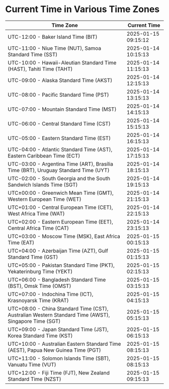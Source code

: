 # Current Time in Various Time Zones

| Time Zone | Current Time |
|-----------|--------------|
| UTC-12:00 - Baker Island Time (BIT) | 2025-01-15 09:15:12 |
| UTC-11:00 - Niue Time (NUT), Samoa Standard Time (SST) | 2025-01-14 10:15:13 |
| UTC-10:00 - Hawaii-Aleutian Standard Time (HAST), Tahiti Time (TAHT) | 2025-01-14 11:15:13 |
| UTC-09:00 - Alaska Standard Time (AKST) | 2025-01-14 12:15:13 |
| UTC-08:00 - Pacific Standard Time (PST) | 2025-01-14 13:15:13 |
| UTC-07:00 - Mountain Standard Time (MST) | 2025-01-14 14:15:13 |
| UTC-06:00 - Central Standard Time (CST) | 2025-01-14 15:15:13 |
| UTC-05:00 - Eastern Standard Time (EST) | 2025-01-14 16:15:13 |
| UTC-04:00 - Atlantic Standard Time (AST), Eastern Caribbean Time (ECT) | 2025-01-14 17:15:13 |
| UTC-03:00 - Argentina Time (ART), Brasília Time (BRT), Uruguay Standard Time (UYT) | 2025-01-14 18:15:13 |
| UTC-02:00 - South Georgia and the South Sandwich Islands Time (SGT) | 2025-01-14 19:15:13 |
| UTC±00:00 - Greenwich Mean Time (GMT), Western European Time (WET) | 2025-01-14 21:15:13 |
| UTC+01:00 - Central European Time (CET), West Africa Time (WAT) | 2025-01-14 22:15:13 |
| UTC+02:00 - Eastern European Time (EET), Central Africa Time (CAT) | 2025-01-14 23:15:13 |
| UTC+03:00 - Moscow Time (MSK), East Africa Time (EAT) | 2025-01-15 00:15:13 |
| UTC+04:00 - Azerbaijan Time (AZT), Gulf Standard Time (GST) | 2025-01-15 01:15:13 |
| UTC+05:00 - Pakistan Standard Time (PKT), Yekaterinburg Time (YEKT) | 2025-01-15 02:15:13 |
| UTC+06:00 - Bangladesh Standard Time (BST), Omsk Time (OMST) | 2025-01-15 03:15:13 |
| UTC+07:00 - Indochina Time (ICT), Krasnoyarsk Time (KRAT) | 2025-01-15 04:15:13 |
| UTC+08:00 - China Standard Time (CST), Australian Western Standard Time (AWST), Singapore Time (SGT) | 2025-01-15 05:15:13 |
| UTC+09:00 - Japan Standard Time (JST), Korea Standard Time (KST) | 2025-01-15 06:15:13 |
| UTC+10:00 - Australian Eastern Standard Time (AEST), Papua New Guinea Time (PGT) | 2025-01-15 08:15:13 |
| UTC+11:00 - Solomon Islands Time (SBT), Vanuatu Time (VUT) | 2025-01-15 08:15:13 |
| UTC+12:00 - Fiji Time (FJT), New Zealand Standard Time (NZST) | 2025-01-15 09:15:13 |
